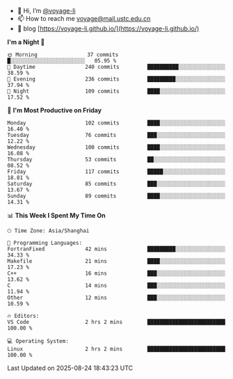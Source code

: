 - 👋 Hi, I’m [@voyage-li](https://github.com/voyage-li/)
- 📫 How to reach me [voyage@mail.ustc.edu.cn](mailto:voyage@mail.ustc.edu.cn)
- 🥤 blog [https://voyage-li.github.io/](https://voyage-li.github.io/)

<!--START_SECTION:waka-->
**I'm a Night 🦉** 

```text
🌞 Morning                37 commits          █░░░░░░░░░░░░░░░░░░░░░░░░   05.95 % 
🌆 Daytime                240 commits         ██████████░░░░░░░░░░░░░░░   38.59 % 
🌃 Evening                236 commits         █████████░░░░░░░░░░░░░░░░   37.94 % 
🌙 Night                  109 commits         ████░░░░░░░░░░░░░░░░░░░░░   17.52 % 
```
📅 **I'm Most Productive on Friday** 

```text
Monday                   102 commits         ████░░░░░░░░░░░░░░░░░░░░░   16.40 % 
Tuesday                  76 commits          ███░░░░░░░░░░░░░░░░░░░░░░   12.22 % 
Wednesday                100 commits         ████░░░░░░░░░░░░░░░░░░░░░   16.08 % 
Thursday                 53 commits          ██░░░░░░░░░░░░░░░░░░░░░░░   08.52 % 
Friday                   117 commits         █████░░░░░░░░░░░░░░░░░░░░   18.81 % 
Saturday                 85 commits          ███░░░░░░░░░░░░░░░░░░░░░░   13.67 % 
Sunday                   89 commits          ████░░░░░░░░░░░░░░░░░░░░░   14.31 % 
```


📊 **This Week I Spent My Time On** 

```text
🕑︎ Time Zone: Asia/Shanghai

💬 Programming Languages: 
FortranFixed             42 mins             █████████░░░░░░░░░░░░░░░░   34.33 % 
Makefile                 21 mins             ████░░░░░░░░░░░░░░░░░░░░░   17.23 % 
C++                      16 mins             ███░░░░░░░░░░░░░░░░░░░░░░   13.62 % 
C                        14 mins             ███░░░░░░░░░░░░░░░░░░░░░░   11.94 % 
Other                    12 mins             ███░░░░░░░░░░░░░░░░░░░░░░   10.59 % 

🔥 Editors: 
VS Code                  2 hrs 2 mins        █████████████████████████   100.00 % 

💻 Operating System: 
Linux                    2 hrs 2 mins        █████████████████████████   100.00 % 
```


 Last Updated on 2025-08-24 18:43:23 UTC
<!--END_SECTION:waka-->
